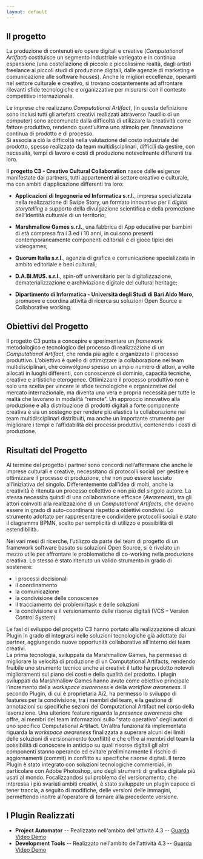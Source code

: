 ```yaml
---
layout: default
---
```



Il progetto
-----------
 
La produzione di contenuti e/o opere digitali e creative (*Computational Artifact*) costituisce un segmento industriale variegato e in continua espansione (una costellazione di piccole e piccolissime realtà, dagli artisti freelance ai piccoli studi di produzione digitali, dalle agenzie di marketing e comunicazione alle software houses). Anche le migliori eccellenze, operanti nel settore culturale e creativo, si trovano costantemente ad affrontare rilevanti sfide tecnologiche e organizzative per misurarsi con il contesto competitivo internazionale.

Le imprese che realizzano *Computational Artifact*, (in questa definizione sono inclusi tutti gli artefatti creativi realizzati attraverso l’ausilio di un computer) sono accomunate dalla difficoltà di utilizzare la creatività come fattore produttivo, rendendo quest’ultima uno stimolo per l’innovazione continua di prodotto e di processo.    
Si associa a ciò la difficoltà nella valutazione del costo industriale del prodotto, spesso realizzato da team multidisciplinari, difficili da gestire, con necessità, tempi di lavoro e costi di produzione notevolmente differenti tra loro.

Il **progetto C3 - Creative Cultural Collaboration** nasce dalle esigenze manifestate dai partners, tutti appartenenti al settore creativo e culturale, ma con ambiti d’applicazione differenti tra loro:

- **Applicazioni di Ingegneria ed Informatica s.r.l.**, impresa specializzata nella realizzazione di Swipe Story,  un formato innovativo per il *digital storytelling* a supporto della divulgazione scientifica e della promozione dell’identità culturale di un territorio;

- **Marshmallow Games s.r.l.**, una fabbrica di App educative per bambini di età compresa fra i 3 ed i 10 anni, in cui sono presenti contemporaneamente componenti editoriali e di gioco tipici dei videogames;

- **Quorum Italia s.r.l.**, agenzia di grafica e comunicazione specializzata in ambito editoriale e beni culturali;

- **D.A.BI.MUS. s.r.l.**, spin-off universitario per la digitalizzazione, dematerializzazione e archiviazione digitale del cultural heritage;

- **Dipartimento di Informatica - Università degli Studi di Bari Aldo Moro**, promuove e coordina attività di ricerca su soluzioni Open Source e Collaborative working.  


Obiettivi del Progetto
-----------
 
 Il progetto C3 punta a concepire e sperimentare un *framework* metodologico e tecnologico del processo di realizzazione di un *Computational Artifact*, che renda più agile e organizzato il processo produttivo. 
L’obiettivo è quello di ottimizzare la collaborazione nei team multidisciplinari, che coinvolgono spesso un ampio numero di attori, a volte allocati in luoghi differenti, con conoscenze di dominio, capacità tecniche, creative e artistiche eterogenee. 
Ottimizzare il processo produttivo non è solo una scelta per vincere le sfide tecnologiche e organizzative del mercato internazionale, ma diventa una vera e propria necessità per tutte le realtà che lavorano in modalità “remote”.
Un approccio innovativo alla produzione e alla distribuzione di prodotti digitali a forte componente creativa è sia un sostegno per rendere più elastica la collaborazione nei team multidisciplinari distribuiti, ma anche un importante strumento per migliorare i tempi e l’affidabilità dei processi produttivi, contenendo i costi di produzione.

Risultati del Progetto
-------------

Al termine del progetto i partner sono concordi nell’affermare che anche le imprese culturali e creative, necessitano di protocolli sociali per gestire e ottimizzare il processo di produzione, che non può essere lasciato all’iniziativa del singolo. 
Differentemente dall’idea di molti, anche la creatività è ritenuta un processo collettivo e non più del singolo autore. La stessa necessita quindi di una collaborazione efficace (*Awareness*), tra gli attori coinvolti alla realizzazione di un *Computational Artifacts*, che devono essere in grado di auto-coordinarsi rispetto a obiettivi condivisi.
Lo strumento adottato per rappresentare e condividere protocolli sociali è stato il diagramma BPMN, scelto per semplicità di utilizzo e possibilità di estendibilità.

Nei vari mesi di ricerche, l’utilizzo da parte del team di progetto di un framework software basato su soluzioni Open Source, si è rivelato un mezzo utile per affrontare le problematiche di co-working nella produzione creativa.
Lo stesso è stato ritenuto un valido strumento in grado di sostenere: 

- i processi decisionali 
- il coordinamento 
- la comunicazione 
- la condivisione delle conoscenze 
- il tracciamento dei problemi/task e delle soluzioni 
- la condivisione e il versionamento delle risorse digitali (VCS – Version Control System) 

Le fasi di sviluppo del progetto C3 hanno portato alla realizzazione di alcuni Plugin in grado di integrarsi nelle soluzioni tecnologiche già adottate dai partner, aggiungendo nuove opportunità collaborative all’interno dei team creativi.  
La prima tecnologia, sviluppata da Marshmallow Games, ha permesso di migliorare la velocità di produzione di un Computational Artifacts, rendendo fruibile uno strumento tecnico anche ai creativi: il tutto ha prodotto notevoli miglioramenti sul piano dei costi e della qualità del prodotto. I plugin sviluppati da Marshmallow Games hanno avuto come obiettivo principale l’incremento della *workspace awareness* e della *workflow awareness*.
Il secondo Plugin, di cui è proprietaria Ai2, ha permesso lo sviluppo di features per la condivisione, tra i membri del team, e la gestione di annotazioni su specifiche sezioni del Computational Artifact nel corso della lavorazione. Una ulteriore feature riguarda la *presence awareness* che offre, ai membri del team informazioni sullo “stato operativo” degli autori di uno specifico Computational Artifact. 
Un’altra funzionalità implementata riguarda la *workspace awareness* finalizzata a superare alcuni dei limiti delle soluzioni di versionamento (conflitti) e che offre ai membri del team la possibilità di conoscere in anticipo su quali risorse digitali gli altri componenti stanno operando ed evitare preliminarmente il rischio di aggiornamenti (commit) in conflitto su specifiche risorse digitali.
Il terzo Plugin è stato integrato con soluzioni tecnologiche commerciali, in particolare con Adobe Photoshop, uno degli strumenti di grafica digitale più usati al mondo. Focalizzandosi sul problema del versionamento, che interessa i più svariati ambiti creativi, è stato sviluppato un plugin capace di tener traccia, a seguito di modifiche, delle versioni delle immagini, permettendo inoltre all’operatore di tornare alla precedente versione.    


I Plugin Realizzati
 -----------

* **Project Automator**
-- Realizzato nell'ambito dell'attività 4.3 -- [Guarda Video Demo](https://youtu.be/Lh__NWLRNQY)
* **Development Tools**
-- Realizzato nell'ambito dell'attività 4.3 --  [Guarda Video Demo](https://youtu.be/H81mdbtRYVE)
